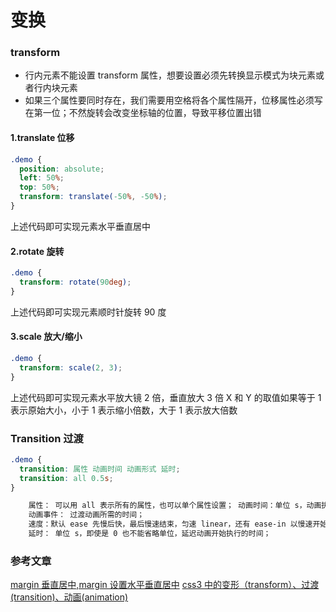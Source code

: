 # 变换

### transform

- 行内元素不能设置 transform 属性，想要设置必须先转换显示模式为块元素或者行内块元素
- 如果三个属性要同时存在，我们需要用空格将各个属性隔开，位移属性必须写在第一位；不然旋转会改变坐标轴的位置，导致平移位置出错

#### 1.translate 位移

```css
.demo {
  position: absolute;
  left: 50%;
  top: 50%;
  transform: translate(-50%, -50%);
}
```

上述代码即可实现元素水平垂直居中

#### 2.rotate 旋转

```css
.demo {
  transform: rotate(90deg);
}
```

上述代码即可实现元素顺时针旋转 90 度

#### 3.scale 放大/缩小

```css
.demo {
  transform: scale(2, 3);
}
```

上述代码即可实现元素水平放大镜 2 倍，垂直放大 3 倍
X 和 Y 的取值如果等于 1 表示原始大小，小于 1 表示缩小倍数，大于 1 表示放大倍数

### Transition 过渡

```css
.demo {
  transition: 属性 动画时间 动画形式 延时;
  transition: all 0.5s;
}

    属性： 可以用 all 表示所有的属性，也可以单个属性设置； 动画时间：单位 s，动画执行的时间；
    动画事件： 过渡动画所需的时间；
    速度：默认 ease 先慢后快，最后慢速结束，匀速 linear，还有 ease-in 以慢速开始 , ease-out 以慢速结束 , ease-in-out 以慢速开始和结束；
    延时： 单位 s，即使是 0 也不能省略单位，延迟动画开始执行的时间；
```

### 参考文章

[margin 垂直居中,margin 设置水平垂直居中](http://www.itjxue.com/news/focus-41542.html)
[css3 中的变形（transform）、过渡(transition)、动画(animation)](https://blog.csdn.net/w_D_lufei/article/details/100511962)
